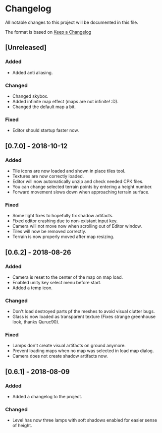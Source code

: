 # Changelog
All notable changes to this project will be documented in this file.

The format is based on [Keep a Changelog](http://keepachangelog.com/en/1.0.0/)

## [Unreleased]
### Added
- Added anti aliasing.
### Changed
- Changed skybox.
- Added infinite map effect (maps are not infinite! :D).
- Changed the default map a bit.
### Fixed
- Editor should startup faster now.

## [0.7.0] - 2018-10-12
### Added
- Tile icons are now loaded and shown in place tiles tool.
- Textures are now correctly loaded.
- Editor will now automatically unzip and check needed CPK files.
- You can change selected terrain points by entering a height number.
- Forward movement slows down when approaching terrain surface.
### Fixed
- Some light fixes to hopefully fix shadow artifacts.
- Fixed editor crashing due to non-existant input key.
- Camera will not move now when scrolling out of Editor window.
- Tiles will now be removed correctly.
- Terrain is now properly moved after map resizing.

## [0.6.2] - 2018-08-26
### Added
- Camera is reset to the center of the map on map load.
- Enabled unity key select menu before start.
- Added a temp icon.
### Changed
- Don't load destroyed parts pf the meshes to avoid visual clutter bugs.
- Glass is now loaded as transparent texture (Fixes strange greenhouse look, thanks Quruc90).
### Fixed
- Lamps don't create visual artifacts on ground anymore.
- Prevent loading maps when no map was selected in load map dialog.
- Camera does not create shadow artifacts now.

## [0.6.1] - 2018-08-09
### Added
- Added a changelog to the project.

### Changed
- Level has now three lamps with soft shadows enabled for easier sense of height.
